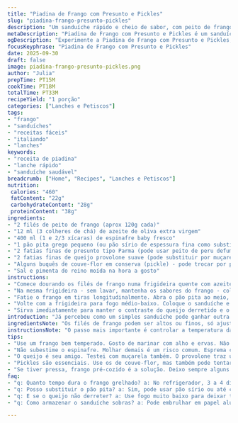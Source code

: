 ```yaml
---
title: "Piadina de Frango com Presunto e Pickles"
slug: "piadina-frango-presunto-pickles"
description: "Um sanduíche rápido e cheio de sabor, com peito de frango dourado na frigideira, folhas frescas de espinafre levemente murchadas, fatias finas de presunto e queijo provolone suave, tudo envolto no pão pita grego levemente tostado. Destaca o contraste do crocante e ácido do pickle de couve-flor, trazendo acidez e textura. Sem lactose, ovo ou castanhas, prático e versátil para qualquer hora do dia."
metaDescription: "Piadina de Frango com Presunto e Pickles é um sanduíche rápido e sofisticado, perfeito para qualquer hora do dia e livre de lactose."
ogDescription: "Experimente a Piadina de Frango com Presunto e Pickles, uma combinação deliciosa que traz frescor e sabor a cada mordida."
focusKeyphrase: "Piadina de Frango com Presunto e Pickles"
date: 2025-09-30
draft: false
image: piadina-frango-presunto-pickles.png
author: "Julia"
prepTime: PT15M
cookTime: PT18M
totalTime: PT33M
recipeYield: "1 porção"
categories: ["Lanches e Petiscos"]
tags:
- "frango"
- "sanduíches"
- "receitas fáceis"
- "italiando"
- "lanches"
keywords:
- "receita de piadina"
- "lanche rápido"
- "sanduíche saudável"
breadcrumb: ["Home", "Recipes", "Lanches e Petiscos"]
nutrition: 
 calories: "460"
 fatContent: "22g"
 carbohydrateContent: "28g"
 proteinContent: "38g"
ingredients:
- "2 filés de peito de frango (aprox 120g cada)"
- "12 ml (3 colheres de chá) de azeite de oliva extra virgem"
- "400 ml (1 e 2/3 xícaras) de espinafre baby fresco"
- "1 pão pita grego pequeno (ou pão sírio de espessura fina como substituto)"
- "2 fatias finas de presunto tipo Parma (pode usar peito de peru defumado para variar)"
- "2 fatias finas de queijo provolone suave (pode substituir por muçarela fresca se preferir)"
- "Alguns buquês de couve-flor em conserva (pickle) - pode trocar por picles de pepino para mais acidez"
- "Sal e pimenta do reino moída na hora a gosto"
instructions:
- "Comece dourando os filés de frango numa frigideira quente com azeite. Não mexa por enquanto, deixe formar a crosta dourada - esse estalo quando sela, é sinal que vai ficar suculento. Tempere com sal e pimenta na metade do cozimento. Entre 7 a 10 minutos no fogo médio-alto, depende da espessura. Retire e deixe descansar um pouco para os sucos se redistribuírem."
- "Na mesma frigideira - sem lavar, mantenha os sabores do frango - coloque o espinafre. Use fogo médio e mexa pouco, só pra ele começar a murchar, isso leva uns 2-3 minutos. Esprema numa peneira ou com as mãos mesmo para retirar água excessiva, assim o pão não fica molhado e perde crocância. Reserve junto do frango."
- "Fatie o frango em tiras longitudinalmente. Abra o pão pita ao meio, se não abrir facilmente, aqueça levemente para amolecer. Na metade do pão, monte em camadas: presunto, fatias de queijo, frango, espinafre e os pickles de couve-flor espalhados com moderação para evitar umidade demais. Dobre o pão ao meio para fechar o sanduíche."
- "Volte com a frigideira para fogo médio-baixo. Coloque o sanduíche e dê uma leve prensada com uma espátula ou panela para ajudar o queijo a derreter e o pão a ficar tostado. Vire depois de alguns minutos, quando notar a base dourada e o som de fritura diminuir, e toste o outro lado da mesma forma. Deve demorar uns 4-6 minutos no total, dependendo do fogo e da frigideira."
- "Sirva imediatamente para manter o contraste do queijo derretido e o crocante do pão. Se usar pão pita mais grosso, ajuste o tempo para garantir que o frango fique quente no meio."
introduction: "Já percebeu como um simples sanduíche pode ganhar outra dimensão quando você domina alguns detalhes de cozimento? Diria que essa piadina, misturando frango suculento e presunto defumado com pickles crocantes, é uma das melhores combinações para quem gosta de sabores intensos, mas sem coisa demais. Sem lactose e sem ovos, ela traz equilíbrio entre proteína e frescor, e ainda dá espaço para improvisar com tipos de queijos e pães. O segredo? Atenção ao ponto do frango, a textura do espinafre e o toque ácido dos picles que corta o excesso de gordura com precisão cirúrgica. Já testei variações entre usar pão sírio e pita grego, e confesso que o pita traz uma base mais consistente para o recheio. Se tiver pressa, deixar o frango pré-cozido na geladeira rende um lanche rápido e saboroso."
ingredientsNote: "Os filés de frango podem ser altos ou finos, só ajuste o tempo de cozimento para não secar. Se não encontrar presunto Parma, peito de peru defumado ou até fatias finas de bacon crocante funcionam bem para dar um toque mais salgado e defumado. Prefira sempre azeite extra virgem para o dourado do frango; óleo vegetal pode deixar gosto residual. O espinafre baby é melhor porque murcha rápido e não solta muita água, mas folhas de couve ou rúcula também funcionam, lembrando de reduzir o tempo no fogo para não amargar. Os pickles de couve-flor trazem textura e acidez, mas pode experimentar substituições como picles de pepino, cebola roxa ou até kimchi para um twist mais picante."
instructionsNote: "O passo mais importante é controlar a temperatura da frigideira: muito alta queima o queijo antes de aquecer o frango; muito baixa deixa o pão mole. Ao dourar o frango, não mexa cedo demais para garantir aquela Maillard perfeita na carne, isso sela os sucos internos e fica mais suculento. Remover o excesso de água do espinafre evita um pão encharcado, uma armadilha comum. Na montagem, distribuir os pickles com moderação evita encharcar o interior. No final, durante o aquecimento do sanduíche, a prensagem moderada ajuda o queijo a derreter uniformemente e o pão a ficar crocante. Se quiser, pode finalizar com uma pitada de pimenta do reino moída na hora ou um fiozinho de azeite para dar brilho."
tips:
- "Use um frango bem temperado. Gosto de marinar com alho e ervas. Não tenha pressa para dourar. A crosta é crucial. Se o fogo estiver alto demais, o frango queima antes de cozinhar por dentro."
- "Não subestime o espinafre. Molhar demais é um risco comum. Esprema com força. O excesso de água pode arruinar o pão. Se não tiver espinafre baby, use rúcula ou couve."
- "O queijo é seu amigo. Testei com muçarela também. O provolone traz um toque defumado. Mas a muçarela derrete melhor. Varie e descubra o seu favorito."
- "Pickles são essenciais. Use os de couve-flor, mas também pode tentar pepinos ou cebolas. Picles devem ser incluídos com moderação. O excesso encharca o sanduíche e altera a textura."
- "Se tiver pressa, frango pré-cozido é a solução. Deixo sempre alguns filetes prontos na geladeira. Assim, o lanche fica pronto em um instante."
faq:
- "q: Quanto tempo dura o frango grelhado? a: No refrigerador, 3 a 4 dias. Se congelar, em torno de 3 meses. Mas isso depende do tipo de cozimento. Se foi bem assado ou não."
- "q: Posso substituir o pão pita? a: Sim, pode usar pão sírio ou até ciabatta. Mas ajuste a temperatura para não queimar. Pães mais grossos demandam mais atenção e tempo."
- "q: E se o queijo não derreter? a: Use fogo muito baixo para deixar tempo. Se preferir, tampe a frigideira. Isso ajuda a criar um ambiente mais quente."
- "q: Como armazenar o sanduíche sobras? a: Pode embrulhar em papel alumínio. Mas não espere a crocância. Melhor aquecer na frigideira novamente. O micro-ondas estraga tudo."

---
```

